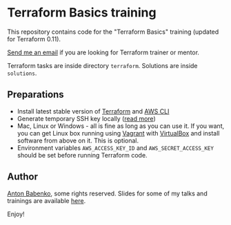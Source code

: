 # Terraform Basics training

This repository contains code for the "Terraform Basics" training (updated for Terraform 0.11).

[Send me an email](mailto:anton@antonbabenko.com) if you are looking for Terraform trainer or mentor.

Terraform tasks are inside directory `terraform`. Solutions are inside `solutions`.

## Preparations

* Install latest stable version of [Terraform](https://www.terraform.io/intro/getting-started/install.html) and [AWS CLI](https://docs.aws.amazon.com/cli/latest/userguide/installing.html)
* Generate temporary SSH key locally ([read more](https://help.github.com/articles/generating-a-new-ssh-key-and-adding-it-to-the-ssh-agent/#generating-a-new-ssh-key))
* Mac, Linux or Windows - all is fine as long as you can use it. If you want, you can get Linux box running using [Vagrant](https://www.vagrantup.com/) with [VirtualBox](https://www.virtualbox.org/) and install software from above on it. This is optional.
* Environment variables `AWS_ACCESS_KEY_ID` and `AWS_SECRET_ACCESS_KEY` should be set before running Terraform code.

## Author

[Anton Babenko](https://github.co/antonbabenko), some rights reserved. Slides for some of my talks and trainings are available [here](https://www.slideshare.net/AntonBabenko/).

Enjoy!